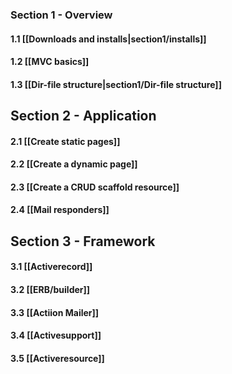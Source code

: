 ### Section 1 - Overview

#### 1.1 [[Downloads and installs|section1/installs]]

#### 1.2 [[MVC basics]]

#### 1.3 [[Dir-file structure|section1/Dir-file structure]]


## Section 2 - Application
#### 2.1 [[Create static pages]]

#### 2.2 [[Create a dynamic page]]

#### 2.3 [[Create a CRUD scaffold resource]]

#### 2.4 [[Mail responders]]

## Section 3 - Framework
#### 3.1 [[Activerecord]]
#### 3.2 [[ERB/builder]]
#### 3.3 [[Actiion Mailer]]
#### 3.4 [[Activesupport]]
#### 3.5 [[Activeresource]]
